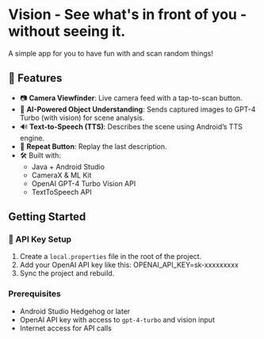 # Vision - See what's in front of you - without seeing it.
A simple app for you to have fun with and scan random things!

## 🧠 Features

- 📷 **Camera Viewfinder**: Live camera feed with a tap-to-scan button.
- 🧠 **AI-Powered Object Understanding**: Sends captured images to GPT-4 Turbo (with vision) for scene analysis.
- 🔊 **Text-to-Speech (TTS)**: Describes the scene using Android’s TTS engine.
- 🔁 **Repeat Button**: Replay the last description.
- 🛠️ Built with:
  - Java + Android Studio
  - CameraX & ML Kit
  - OpenAI GPT-4 Turbo Vision API
  - TextToSpeech API

## Getting Started

### 🔐 API Key Setup
1. Create a `local.properties` file in the root of the project.
2. Add your OpenAI API key like this: OPENAI_API_KEY=sk-xxxxxxxxx
3. Sync the project and rebuild.

### Prerequisites

- Android Studio Hedgehog or later
- OpenAI API key with access to `gpt-4-turbo` and vision input
- Internet access for API calls

